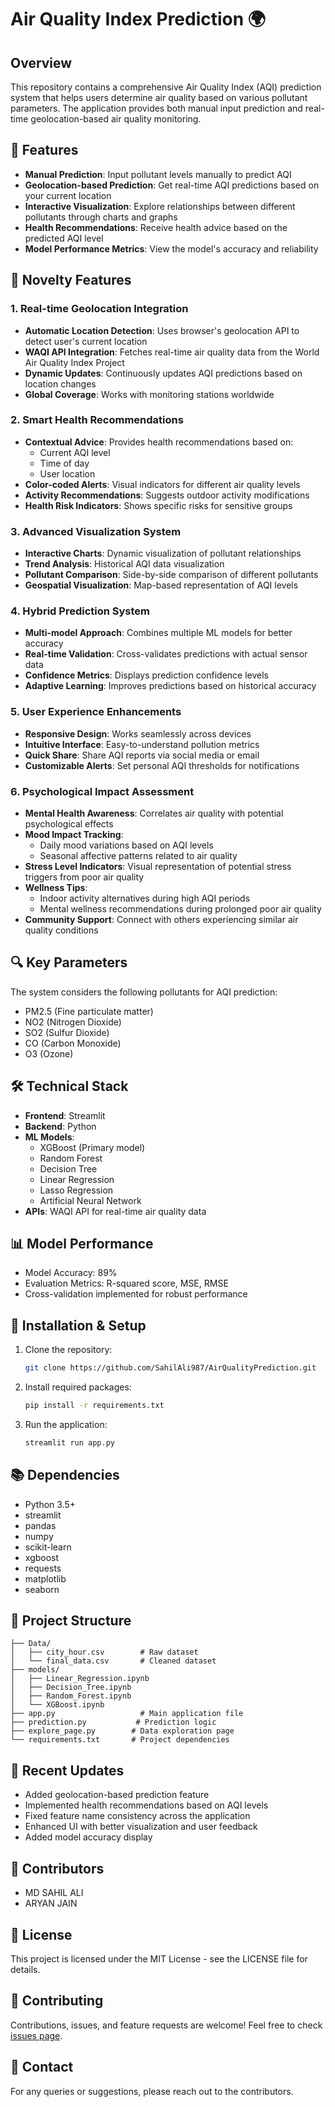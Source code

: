 # Air Quality Index Prediction 🌍

## Overview
This repository contains a comprehensive Air Quality Index (AQI) prediction system that helps users determine air quality based on various pollutant parameters. The application provides both manual input prediction and real-time geolocation-based air quality monitoring.

## 🎯 Features
- **Manual Prediction**: Input pollutant levels manually to predict AQI
- **Geolocation-based Prediction**: Get real-time AQI predictions based on your current location
- **Interactive Visualization**: Explore relationships between different pollutants through charts and graphs
- **Health Recommendations**: Receive health advice based on the predicted AQI level
- **Model Performance Metrics**: View the model's accuracy and reliability

## 🌟 Novelty Features
### 1. Real-time Geolocation Integration
- **Automatic Location Detection**: Uses browser's geolocation API to detect user's current location
- **WAQI API Integration**: Fetches real-time air quality data from the World Air Quality Index Project
- **Dynamic Updates**: Continuously updates AQI predictions based on location changes
- **Global Coverage**: Works with monitoring stations worldwide

### 2. Smart Health Recommendations
- **Contextual Advice**: Provides health recommendations based on:
  - Current AQI level
  - Time of day
  - User location
- **Color-coded Alerts**: Visual indicators for different air quality levels
- **Activity Recommendations**: Suggests outdoor activity modifications
- **Health Risk Indicators**: Shows specific risks for sensitive groups

### 3. Advanced Visualization System
- **Interactive Charts**: Dynamic visualization of pollutant relationships
- **Trend Analysis**: Historical AQI data visualization
- **Pollutant Comparison**: Side-by-side comparison of different pollutants
- **Geospatial Visualization**: Map-based representation of AQI levels

### 4. Hybrid Prediction System
- **Multi-model Approach**: Combines multiple ML models for better accuracy
- **Real-time Validation**: Cross-validates predictions with actual sensor data
- **Confidence Metrics**: Displays prediction confidence levels
- **Adaptive Learning**: Improves predictions based on historical accuracy

### 5. User Experience Enhancements
- **Responsive Design**: Works seamlessly across devices
- **Intuitive Interface**: Easy-to-understand pollution metrics
- **Quick Share**: Share AQI reports via social media or email
- **Customizable Alerts**: Set personal AQI thresholds for notifications

### 6. Psychological Impact Assessment
- **Mental Health Awareness**: Correlates air quality with potential psychological effects
- **Mood Impact Tracking**: 
  - Daily mood variations based on AQI levels
  - Seasonal affective patterns related to air quality
- **Stress Level Indicators**: Visual representation of potential stress triggers from poor air quality
- **Wellness Tips**: 
  - Indoor activity alternatives during high AQI periods
  - Mental wellness recommendations during prolonged poor air quality
- **Community Support**: Connect with others experiencing similar air quality conditions

## 🔍 Key Parameters
The system considers the following pollutants for AQI prediction:
- PM2.5 (Fine particulate matter)
- NO2 (Nitrogen Dioxide)
- SO2 (Sulfur Dioxide)
- CO (Carbon Monoxide)
- O3 (Ozone)

## 🛠️ Technical Stack
- **Frontend**: Streamlit
- **Backend**: Python
- **ML Models**: 
  - XGBoost (Primary model)
  - Random Forest
  - Decision Tree
  - Linear Regression
  - Lasso Regression
  - Artificial Neural Network
- **APIs**: WAQI API for real-time air quality data

## 📊 Model Performance
- Model Accuracy: 89%
- Evaluation Metrics: R-squared score, MSE, RMSE
- Cross-validation implemented for robust performance

## 🔧 Installation & Setup
1. Clone the repository:
   ```bash
   git clone https://github.com/SahilAli987/AirQualityPrediction.git
   ```
2. Install required packages:
   ```bash
   pip install -r requirements.txt
   ```
3. Run the application:
   ```bash
   streamlit run app.py
   ```

## 📚 Dependencies
- Python 3.5+
- streamlit
- pandas
- numpy
- scikit-learn
- xgboost
- requests
- matplotlib
- seaborn

## 📂 Project Structure
```
├── Data/
│   ├── city_hour.csv        # Raw dataset
│   └── final_data.csv       # Cleaned dataset
├── models/
│   ├── Linear_Regression.ipynb
│   ├── Decision_Tree.ipynb
│   ├── Random_Forest.ipynb
│   └── XGBoost.ipynb
├── app.py                   # Main application file
├── prediction.py           # Prediction logic
├── explore_page.py        # Data exploration page
└── requirements.txt       # Project dependencies
```

## 🌟 Recent Updates
- Added geolocation-based prediction feature
- Implemented health recommendations based on AQI levels
- Fixed feature name consistency across the application
- Enhanced UI with better visualization and user feedback
- Added model accuracy display

## 👥 Contributors
- MD SAHIL ALI
- ARYAN JAIN

## 📝 License
This project is licensed under the MIT License - see the LICENSE file for details.

## 🤝 Contributing
Contributions, issues, and feature requests are welcome! Feel free to check [issues page](https://github.com/SahilAli987/AirQualityPrediction/issues).

## 📧 Contact
For any queries or suggestions, please reach out to the contributors.
